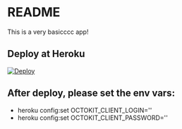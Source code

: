 # README

This is a very basicccc app!

## Deploy at Heroku
[![Deploy](https://www.herokucdn.com/deploy/button.svg)](https://heroku.com/deploy)

##  After deploy, please set the env vars:
  - heroku config:set OCTOKIT_CLIENT_LOGIN=''
  - heroku config:set OCTOKIT_CLIENT_PASSWORD=''
